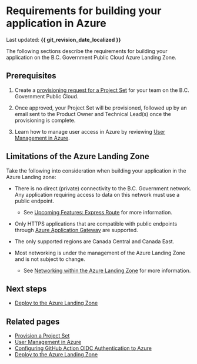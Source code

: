 # Requirements for building your application in Azure

Last updated: **{{ git_revision_date_localized }}**

The following sections describe the requirements for building your application on the B.C. Government Public Cloud Azure Landing Zone.

## Prerequisites

1. Create a [provisioning request for a Project Set](../../welcome/provision-a-project-set.md) for your team on the B.C. Government Public Cloud.

2. Once approved, your Project Set will be provisioned, followed up by an email sent to the Product Owner and Technical Lead(s) once the provisioning is complete.

3. Learn how to manage user access in Azure by reviewing [User Management in Azure](user-management.md).

## Limitations of the Azure Landing Zone

Take the following into consideration when building your application in the Azure Landing zone:

* There is no direct (private) connectivity to the B.C. Government network. Any application requiring access to data on this network must use a public endpoint.
  * See [Upcoming Features: Express Route](../upcoming-features/express-route.md) for more information.

* Only HTTPS applications that are compatible with public endpoints through [Azure Application Gateway](https://learn.microsoft.com/en-us/azure/application-gateway/overview) are supported.

* The only supported regions are Canada Central and Canada East.

* Most networking is under the management of the Azure Landing Zone and is not subject to change.
  * See [Networking within the Azure Landing Zone](networking.md) for more information.

## Next steps

* [Deploy to the Azure Landing Zone](deploy-to-the-azure-landing-zone.md)

## Related pages

* [Provision a Project Set](../../welcome/provision-a-project-set.md)
* [User Management in Azure](user-management.md)
* [Configuring GitHub Action OIDC Authentication to Azure](../best-practices/ci-cd.md#configuring-github-action-oidc-authentication-to-azure)
* [Deploy to the Azure Landing Zone](deploy-to-the-azure-landing-zone.md)
